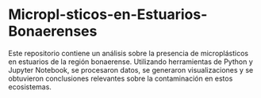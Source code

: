 # Micropl-sticos-en-Estuarios-Bonaerenses
Este repositorio contiene un análisis sobre la presencia de microplásticos en estuarios de la región bonaerense. Utilizando herramientas de Python y Jupyter Notebook, se procesaron datos, se generaron visualizaciones y se obtuvieron conclusiones relevantes sobre la contaminación en estos ecosistemas.
